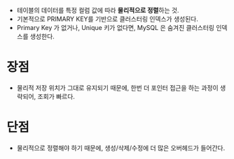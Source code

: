 - 테이블의 데이터를 특정 컬럼 값에 따라 **물리적으로 정렬**하는 것.
- 기본적으로 PRIMARY KEY를 기반으로 클러스터링 인덱스가 생성된다.
- Primary Key 가 없거나, Unique 키가 없다면, MySQL 은 숨겨진 클러스터링 인덱스를 생성한다.

# 장점
- 물리적 저장 위치가 그대로 유지되기 때문에, 한번 더 포인터 접근을 하는 과정이 생략되어, 조회가 빠르다.
# 단점
- 물리적으로 정렬해야 하기 때문에, 생성/삭제/수정에 더 많은 오버헤드가 들어간다.
